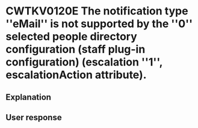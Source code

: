# CWTKV0120E The notification type ''eMail'' is not supported by the ''0'' selected people directory configuration (staff plug-in configuration) (escalation ''1'', escalationAction attribute).

## Explanation

## User response